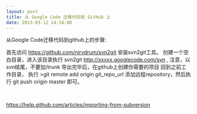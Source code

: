 ```yaml
---
layout: post
title: 从 Google Code 迁移代码到 GitHub 上
date: 2013-03-12 14:34:00
---
```

从Google Code迁移代码到github上的步骤:

首先访问 https://github.com/nirvdrum/svn2git 安装svn2git工具。
创建一个空白目录，进入该目录执行 svn2git http://xxxxx.googlecode.com/svn , 注意，以svn结尾，不要加/trunk
导出完毕后，在github上创建你需要的项目
回到之前工作目录， 执行 &gt;git remote add origin git_repo_url 添加远程repository，然后执行 git push origin master 即可。

&nbsp;

https://help.github.com/articles/importing-from-subversion